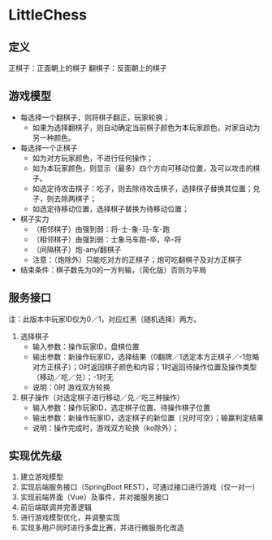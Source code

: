 # LittleChess

## 定义
正棋子：正面朝上的棋子
翻棋子：反面朝上的棋子

## 游戏模型
- 每选择一个翻棋子，则将棋子翻正，玩家轮换；
    - 如果为选择翻棋子，则自动确定当前棋子颜色为本玩家颜色，对家自动为另一种颜色。
- 每选择一个正棋子
    - 如为对方玩家颜色，不进行任何操作；
    - 如为本玩家颜色，则显示（最多）四个方向可移动位置，及可以攻击的棋子。
    - 如选定待攻击棋子：吃子，则去除待攻击棋子，选择棋子替换其位置；兑子，则去除两棋子；
    - 如选定待移动位置，选择棋子替换为待移动位置；
- 棋子实力
    - （相邻棋子）由强到弱：将-士-象-马-车-跑
    - （相邻棋子）由强到弱：士象马车跑-卒，卒-将
    - （间隔棋子）炮-any/翻棋子
    - 注意：（炮除外）只能吃对方的正棋子；炮可吃翻棋子及对方正棋子
- 结束条件：棋子数先为0的一方判输，（简化版）否则为平局

## 服务接口
注：此版本中玩家ID仅为0／1，对应红黑（随机选择）两方。
1. 选择棋子
    - 输入参数：操作玩家ID，盘棋位置
    - 输出参数：新操作玩家ID，选择结果（0翻牌／1选定本方正棋子／-1忽略对方正棋子）；0时返回棋子颜色和内容；1时返回待操作位置及操作类型（移动／吃／兑）；-1时无
    - 说明：0时 游戏双方轮换
1. 棋子操作（对选定棋子进行移动／兑／吃三种操作）
    - 输入参数：操作玩家ID，选定棋子位置、待操作棋子位置
    - 输出参数：新操作玩家ID，选定棋子的新位置（兑时可空）；输赢判定结果
    - 说明：操作完成时，游戏双方轮换（ko除外）；

## 实现优先级
1. 建立游戏模型
1. 实现后端服务接口（SpringBoot REST），可通过接口进行游戏（仅一对一）
1. 实现前端界面（Vue）及事件，并对接服务接口
1. 前后端联调并完善逻辑
1. 进行游戏模型优化，并调整实现
1. 实现多用户同时进行多盘比赛，并进行微服务化改造